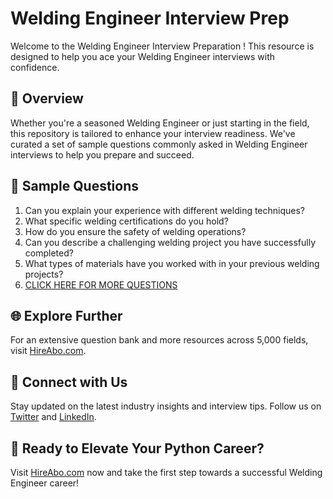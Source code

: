 # Welding Engineer Interview Prep

Welcome to the Welding Engineer Interview Preparation ! This resource is designed to help you ace your Welding Engineer interviews with confidence.

## 🚀 Overview

Whether you're a seasoned Welding Engineer or just starting in the field, this repository is tailored to enhance your interview readiness. We've curated a set of sample questions commonly asked in Welding Engineer interviews to help you prepare and succeed.

## 📝 Sample Questions

1. Can you explain your experience with different welding techniques?
2. What specific welding certifications do you hold?
3. How do you ensure the safety of welding operations?
4. Can you describe a challenging welding project you have successfully completed?
5. What types of materials have you worked with in your previous welding projects?
6. [CLICK HERE FOR MORE QUESTIONS](https://hireabo.com/job/12_3_7/Welding%20Engineer)

## 🌐 Explore Further

For an extensive question bank and more resources across 5,000 fields, visit [HireAbo.com](https://www.hireabo.com).

## 📱 Connect with Us

Stay updated on the latest industry insights and interview tips. Follow us on [Twitter](https://twitter.com/hireabo) and [LinkedIn](https://www.linkedin.com/in/hire-abo-3609972a8/).

## 🚀 Ready to Elevate Your Python Career?

Visit [HireAbo.com](https://www.hireabo.com) now and take the first step towards a successful Welding Engineer career!